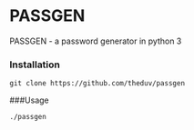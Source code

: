 # PASSGEN

PASSGEN - a password generator in python 3

### Installation

`git clone https://github.com/theduv/passgen`

###Usage

`./passgen`

